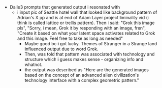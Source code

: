   * Dalle3 prompts that generated output i resonated with
    * i input pic of Seattle hotel wall that looked like background pattern of Adrian's X pp and is at end of Adam Layer project liminality vid (i think is called lattice or trellis pattern). Then i said: "Grok this image pls", "Sorry, i mean, Grok it by responding with an image, fren", "Create it based on what your latent space activates related to Grok and this image. Feel free to take as long as needed"
      * Maybe good bc i got lucky. Themes of Stranger in a Strange land influenced output due to word Grok.
      * Then, was told that pattern was associated with technology and structure which i guess makes sense - organizing info and whatnot. 
      * the output was described as "Here are the generated images based on the concept of an advanced alien civilization's technology interface with a complex geometric pattern." 

